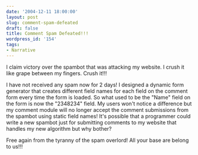 ```yaml
---
date: '2004-12-11 18:00:00'
layout: post
slug: comment-spam-defeated
draft: false
title: Comment Spam Defeated!!!
wordpress_id: '154'
tags:
- Narrative
---
```


I claim victory over the spambot that was attacking my website. I crush it like grape between my fingers. Crush it!!!




I have not received any spam now for 2 days! I designed a dynamic form generator that creates different field names for each field on the comment form every time the form is loaded. So what used to be the "Name" field on the form is now the "2348234" field. My users won't notice a difference but my comment module will no longer accept the comment submissions from the spambot using static field names! It's possible that a programmer could write a new spambot just for submitting comments to my website that handles my new algorithm but why bother?




Free again from the tyranny of the spam overlord! All your base are belong to us!!!



